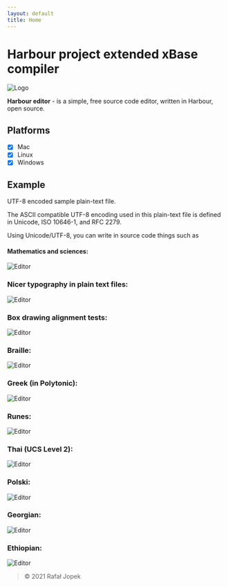 ```yaml
---
layout: default
title: Home
---
```


# **Harbour project extended xBase compiler**

![Logo](assets/img/harbour_logo.svg)

**Harbour editor** - is a simple, free source code editor, written in Harbour, open source.

## Platforms

- [x] Mac
- [x] Linux
- [x] Windows

## Example

UTF-8 encoded sample plain-text file.

The ASCII compatible UTF-8 encoding used in this plain-text file
is defined in Unicode, ISO 10646-1, and RFC 2279.

Using Unicode/UTF-8, you can write in source code things such as

#### Mathematics and sciences:
![Editor](assets/img/example-00.png)

### Nicer typography in plain text files:
![Editor](assets/img/example-01.png)

### Box drawing alignment tests:
![Editor](assets/img/example-02.png)

### Braille:
![Editor](assets/img/example-03.png)

### Greek (in Polytonic):
![Editor](assets/img/example-04.png)

### Runes:
![Editor](assets/img/example-05.png)

### Thai (UCS Level 2):
![Editor](assets/img/example-06.png)

### Polski:
![Editor](assets/img/example-07.png)

### Georgian:
![Editor](assets/img/example-08.png)

### Ethiopian:
![Editor](assets/img/example-09.png)

> &copy; 2021 Rafał Jopek